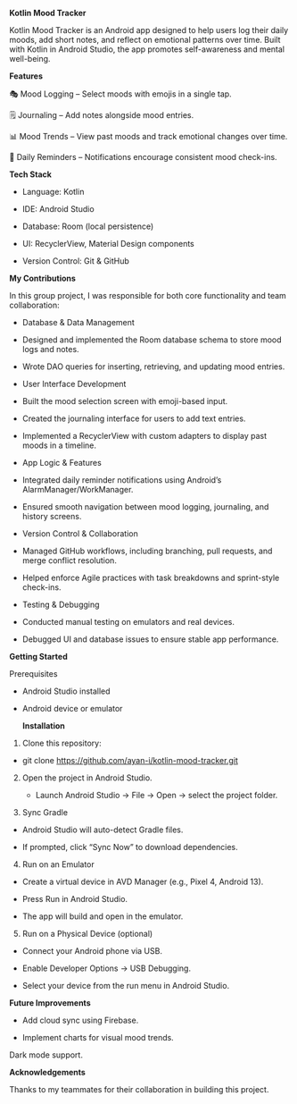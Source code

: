 **Kotlin Mood Tracker**

 Kotlin Mood Tracker is an Android app designed to help users log their daily moods, add short notes, and reflect on emotional patterns over time. 
Built with Kotlin in Android Studio, the app promotes self-awareness and mental well-being.

 **Features**

🎭 Mood Logging – Select moods with emojis in a single tap.

🗒 Journaling – Add notes alongside mood entries.

📊 Mood Trends – View past moods and track emotional changes over time.

🔔 Daily Reminders – Notifications encourage consistent mood check-ins.

**Tech Stack**

* Language: Kotlin

* IDE: Android Studio

* Database: Room (local persistence)

* UI: RecyclerView, Material Design components

* Version Control: Git & GitHub

**My Contributions**

In this group project, I was responsible for both core functionality and team collaboration:

* Database & Data Management

* Designed and implemented the Room database schema to store mood logs and notes.

* Wrote DAO queries for inserting, retrieving, and updating mood entries.

* User Interface Development

* Built the mood selection screen with emoji-based input.

* Created the journaling interface for users to add text entries.

* Implemented a RecyclerView with custom adapters to display past moods in a timeline.

* App Logic & Features

* Integrated daily reminder notifications using Android’s AlarmManager/WorkManager.

* Ensured smooth navigation between mood logging, journaling, and history screens.

* Version Control & Collaboration

* Managed GitHub workflows, including branching, pull requests, and merge conflict resolution.

* Helped enforce Agile practices with task breakdowns and sprint-style check-ins.

* Testing & Debugging

* Conducted manual testing on emulators and real devices.

* Debugged UI and database issues to ensure stable app performance.

**Getting Started**

Prerequisites

* Android Studio installed

* Android device or emulator

  **Installation**

1.  Clone this repository:

* git clone https://github.com/ayan-i/kotlin-mood-tracker.git


2. Open the project in Android Studio.
   * Launch Android Studio → File → Open → select the project folder.

3. Sync Gradle

* Android Studio will auto-detect Gradle files.

* If prompted, click “Sync Now” to download dependencies.

4. Run on an Emulator

* Create a virtual device in AVD Manager (e.g., Pixel 4, Android 13).

* Press  Run in Android Studio.

* The app will build and open in the emulator.

5. Run on a Physical Device (optional)

* Connect your Android phone via USB.

* Enable Developer Options → USB Debugging.

* Select your device from the run menu in Android Studio.

**Future Improvements**

* Add cloud sync using Firebase.

* Implement charts for visual mood trends.

Dark mode support.

**Acknowledgements** 

Thanks to my teammates for their collaboration in building this project.
